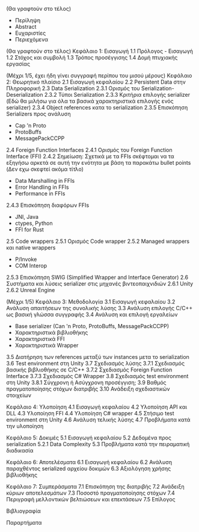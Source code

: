 (Θα γραφτούν στο τέλος)

- Περίληψη
- Abstract
- Ευχαριστίες
- Περιεχόμενα

(Θα γραφτούν στο τέλος)
Κεφάλαιο 1: Εισαγωγή
1.1 Πρόλογος - Εισαγωγή
1.2 Στόχος και συμβολή
1.3 Τρόπος προσέγγισης
1.4 Δομή πτυχιακής εργασίας

(Μέχρι 1/5, έχει ήδη γίνει συγγραφή περίπου του μισού μέρους)
Κεφάλαιο 2: Θεωρητικό πλαίσιο
2.1 Εισαγωγή κεφαλαίου
2.2 Persistent Data στην Πληροφορική
2.3 Data Serialization
2.3.1 Ορισμός του Serialization-Deserialization
2.3.2 Τύποι Serialization
2.3.3 Κριτήρια επιλογής serializer (Εδώ θα μιλήσω για όλα τα βασικά χαρακτηριστικά επιλογής ενός serializer)
2.3.4 Object references κατα το serialization
2.3.5 Επισκόπηση Serializers προς ανάλυση

- Cap 'n Proto
- ProtoBuffs
- MessagePackCCPP

2.4 Foreign Function Interfaces
2.4.1 Ορισμός του Foreign Function Interface (FFI)
2.4.2 Σημείωση: Σχετικά με τα FFIs σκέφτομαι να τα εξηγήσω αρκετά σε αυτή την ενότητα με βάση τα παρακάτω bullet points (Δεν εχω σκεφτεί ακόμα τίτλο)

- Data Marshalling in FFIs
- Error Handling in FFIs
- Performance in FFIs

2.4.3 Επισκόπηση διαφόρων FFΙs

- JNI, Java
- ctypes, Python
- FFI for Rust

2.5 Code wrappers
2.5.1 Ορισμός Code wrapper
2.5.2 Managed wrappers και native wrappers

- P/Invoke
- COM Interop

2.5.3 Επισκόπηση SWIG (Simplified Wrapper and Interface Generator)
2.6 Συστήματα και λύσεις serializer στις μηχανές βιντεοπαιχνιδιών
2.6.1 Unity
2.6.2 Unreal Engine

(Μέχρι 1/5)
Κεφάλαιο 3: Μεθοδολογία
3.1 Εισαγωγή κεφαλαίου
3.2 Ανάλυση απαιτήσεων της συνολικής λύσης
3.3 Ανάλυση επιλογής C/C++ ως βασική γλώσσα συγγραφής
3.4 Ανάλυση και επιλογή εργαλείων

- Base serializer (Can 'n Proto, ProtoBuffs, MessagePackCCPP)
- Χαρακτηριστικά βιβλιοθήκης 
- Χαρακτηριστικά FFI
- Χαρακτηριστικά Wrapper

3.5 Διατήρηση των references μεταξύ των instances μετα το serialization
3.6 Test environment στη Unity
3.7 Σχεδιασμός λύσης
3.7.1 Σχεδιασμός βασικής βιβλιοθήκης σε C/C++
3.7.2 Σχεδιασμός Foreign Function Interface
3.7.3 Σχεδιασμός C# Wrapper
3.8 Σχεδιασμός test environment στη Unity
3.8.1 Σύγχρονη ή Ασύγχρονη προσέγγιση;
3.9 Βαθμός πραγματοποίησης στόχων διατριβής
3.10 Ανάδειξη σχεδιαστικών στοιχείων

Κεφάλαιο 4: Υλοποίηση
4.1 Εισαγωγή κεφαλαίου
4.2 Υλοποίηση API και DLL
4.3 Υλοποίηση FFI
4.4 Υλοποίηση C# wrapper
4.5 Στήσιμο test environment στη Unity
4.6 Ανάλυση τελικής λύσης
4.7 Προβλήματα κατά την υλοποίηση

Κεφάλαιο 5: Δοκιμές
5.1 Εισαγωγή κεφαλαίου
5.2 Δεδομένα προς serialization
5.2.1 Data Complexity
5.3 Προβλήματα κατά την πειραματική διαδικασία

Κεφάλαιο 6: Αποτελέσματα
6.1 Εισαγωγή κεφαλαίου
6.2 Ανάλυση παραχθέντος serialized αρχείου δοκιμών
6.3 Αξιολόγηση χρήσης βιβλιοθήκης

Κεφάλαιο 7: Συμπεράσματα
7.1 Επισκόπηση της διατριβής
7.2 Ανάδειξη κύριων αποτελεσμάτων
7.3 Ποσοστό πραγματοποίησης στόχων
7.4 Περιγραφή μελλοντικών βελτιώσεων και επεκτάσεων
7.5 Επίλογος

Βιβλιογραφία

Παραρτήματα
